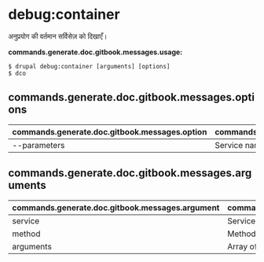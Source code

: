 # debug:container
अनुप्रयोग की वर्तमान सर्विसेज़ को दिखाएँ।

**commands.generate.doc.gitbook.messages.usage:**
```
$ drupal debug:container [arguments] [options]
$ dco  
```

## commands.generate.doc.gitbook.messages.options
commands.generate.doc.gitbook.messages.option | commands.generate.doc.gitbook.messages.details
-------|-------------
--parameters | Service name.

## commands.generate.doc.gitbook.messages.arguments
commands.generate.doc.gitbook.messages.argument | commands.generate.doc.gitbook.messages.details
---------|-------------
service | Service name.
method | Method name.
arguments | Array of Arguments in CSV or JSON format.
